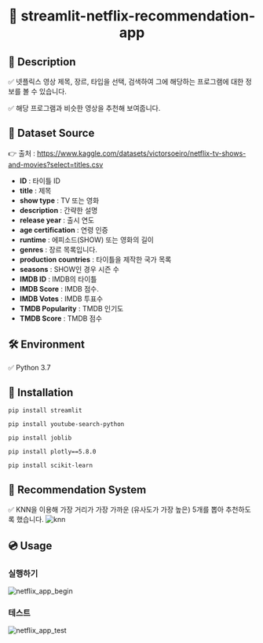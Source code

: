 <h1 align="center"> 🙌 streamlit-netflix-recommendation-app</h1>

## 📃 Description

✅ 넷플릭스 영상 제목, 장르, 타입을 선택, 검색하여 그에 해당하는 프로그램에 대한 정보를 볼 수 있습니다.

✅ 해당 프로그램과 비슷한 영상을 추천해 보여줍니다.

## 📘 Dataset Source

 👉 출처 : https://www.kaggle.com/datasets/victorsoeiro/netflix-tv-shows-and-movies?select=titles.csv

 - **ID** :  타이틀 ID
 - **title** : 제목
 - **show type** : TV  또는 영화
 - **description** : 간략한 설명
 - **release year** : 출시 연도
 - **age certification** : 연령 인증
 - **runtime** : 에피소드(SHOW) 또는 영화의 길이
 - **genres** : 장르 목록입니다.
 - **production countries** : 타이틀을 제작한 국가 목록
 - **seasons** : SHOW인 경우 시즌 수
 - **IMDB ID** : IMDB의 타이틀
 - **IMDB Score** :  IMDB 점수.
 - **IMDB Votes** : IMDB 투표수
 - **TMDB Popularity** :  TMDB 인기도
 - **TMDB Score** :  TMDB 점수
##
## 🛠 Environment

✅ Python 3.7

##
## 🔨 Installation

```
pip install streamlit
```

```
pip install youtube-search-python
```

```
pip install joblib
```

```
pip install plotly==5.8.0
```

```
pip install scikit-learn
```

## 💼 Recommendation System

✅ KNN을 이용해 가장 거리가 가장 가까운 (유사도가 가장 높은) 5개를 뽑아 추천하도록 했습니다.
![knn](https://user-images.githubusercontent.com/105832330/172280125-12d3f63b-3eea-48b3-ae72-bc94da8070c4.png)



## 💿 Usage

### 실행하기
![netflix_app_begin](https://user-images.githubusercontent.com/105832330/172292297-fabb8eb7-6486-4965-b65d-2dabba0c9783.gif)


### 테스트
![netflix_app_test](https://user-images.githubusercontent.com/105832330/172278582-f52e660b-2491-492b-a061-2fd570e59677.gif)
